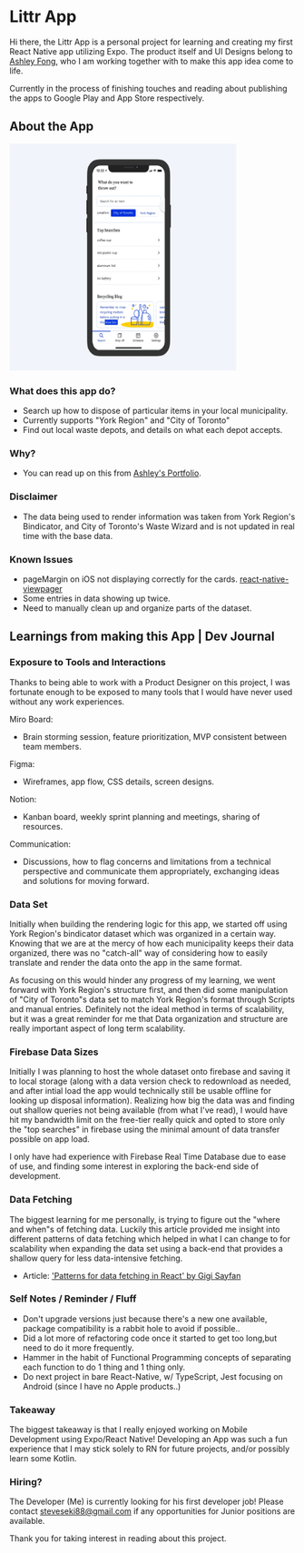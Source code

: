 # Littr App

Hi there, the Littr App is a personal project for learning and creating my first React Native app utilizing Expo.
The product itself and UI Designs belong to [Ashley Fong](http://ashleyfong.ca/), who I am working together with to make this app idea come to life.

Currently in the process of finishing touches and reading about publishing the apps to Google Play and App Store respectively.

## About the App

<img src="preview.gif" alt="Littr App preview" width="400" height="400">

### What does this app do?
 - Search up how to dispose of particular items in your local municipality.
  - Currently supports "York Region" and "City of Toronto"
 - Find out local waste depots, and details on what each depot accepts.

### Why?
 - You can read up on this from [Ashley's Portfolio](https://www.ashleyfong.ca/waste-disposal-app).

### Disclaimer
 - The data being used to render information was taken from York Region's Bindicator, and City of Toronto's Waste Wizard and is not updated in real time with the base data.

### Known Issues
 - pageMargin on iOS not displaying correctly for the cards. [react-native-viewpager](https://github.com/react-native-community/react-native-viewpager/issues/206)
 - Some entries in data showing up twice.
  - Need to manually clean up and organize parts of the dataset.


## Learnings from making this App | Dev Journal

### Exposure to Tools and Interactions
Thanks to being able to work with a Product Designer on this project, I was fortunate enough to be exposed to many tools that I would have never used without any work experiences.

Miro Board:
- Brain storming session, feature prioritization, MVP consistent between team members.

Figma:
- Wireframes, app flow, CSS details, screen designs.

Notion:
- Kanban board, weekly sprint planning and meetings, sharing of resources.

Communication:
- Discussions, how to flag concerns and limitations from a technical perspective and communicate them appropriately, exchanging ideas and solutions for moving forward.


### Data Set

Initially when building the rendering logic for this app, we started off using York Region's bindicator dataset which was organized in a certain way. Knowing that we are at the mercy of how each municipality keeps their data organized, there was no "catch-all" way of considering how to easily translate and render the data onto the app in the same format.

As focusing on this would hinder any progress of my learning, we went forward with York Region's structure first, and then did some manipulation of "City of Toronto"s data set to match York Region's format through Scripts and manual entries. Definitely not the ideal method in terms of scalability, but it was a great reminder for me that Data organization and structure are really important aspect of long term scalability.


### Firebase Data Sizes

Initially I was planning to host the whole dataset onto firebase and saving it to local storage (along with a data version check to redownload as needed, and after intial load the app would technically still be usable offline for looking up disposal information). Realizing how big the data was and finding out shallow queries not being available (from what I've read), I would have hit my bandwidth limit on the free-tier really quick and opted to store only the "top searches" in firebase using the minimal amount of data transfer possible on app load.

I only have had experience with Firebase Real Time Database due to ease of use, and finding some interest in exploring the back-end side of development.


### Data Fetching

The biggest learning for me personally, is trying to figure out the "where and when"s of fetching data. Luckily this article provided me insight into different patterns of data fetching which helped in what I can change to for scalability when expanding the data set using a back-end that provides a shallow query for less data-intensive fetching.
- Article: ['Patterns for data fetching in React' by Gigi Sayfan](https://blog.logrocket.com/patterns-for-data-fetching-in-react-981ced7e5c56/)


### Self Notes / Reminder / Fluff

- Don't upgrade versions just because there's a new one available, package compatibility is a rabbit hole to avoid if possible..
- Did a lot more of refactoring code once it started to get too long,but need to do it more frequently. 
- Hammer in the habit of Functional Programming concepts of separating each function to do 1 thing and 1 thing only.
- Do next project in bare React-Native, w/ TypeScript, Jest focusing on Android (since I have no Apple products..)


### Takeaway

The biggest takeaway is that I really enjoyed working on Mobile Development using Expo/React Native! Developing an App was such a fun experience that I may stick solely to RN for future projects, and/or possibly learn some Kotlin.


### Hiring?

The Developer (Me) is currently looking for his first developer job! Please contact [steveseki88@gmail.com](mailto:steveseki88@gmail.com) if any opportunities for Junior positions are available.

Thank you for taking interest in reading about this project.